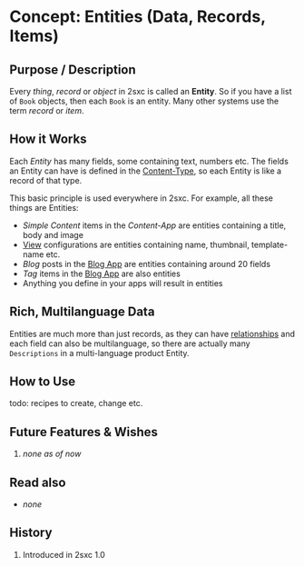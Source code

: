 # Concept: Entities (Data, Records, Items)

## Purpose / Description

Every _thing_, _record_ or _object_ in 2sxc is called an **Entity**. So if you have a list of `Book` objects, then each `Book` is an entity. Many other systems use the term _record_ or _item_. 

## How it Works

Each _Entity_ has many fields, some containing text, numbers etc. The fields an Entity can have is defined in the [Content-Type](concept-content-types), so each Entity is like a record of that type. 

This basic principle is used everywhere in 2sxc. For example, all these things are Entities:

* _Simple Content_ items in the _Content-App_ are entities containing a title, body and image
* [View](concept-views) configurations are entities containing name, thumbnail, template-name etc.
* _Blog_ posts in the [Blog App](https://2sxc.org/en/apps/app/dnn-blog-app-for-dnn-dotnetnuke) are entities containing around 20 fields
* _Tag_ items in the [Blog App](https://2sxc.org/en/apps/app/dnn-blog-app-for-dnn-dotnetnuke) are also entities
* Anything you define in your apps will result in entities

## Rich, Multilanguage Data

Entities are much more than just records, as they can have [relationships](concept-relationships) and each field can also be multilanguage, so there are actually many `Descriptions` in a multi-language product Entity. 

## How to Use

todo: recipes to create, change etc.

## Future Features & Wishes

1. _none as of now_

## Read also
[//]: # "Additional links - often within this documentation, but can also go elsewhere"

* _none_

## History

1. Introduced in 2sxc 1.0
